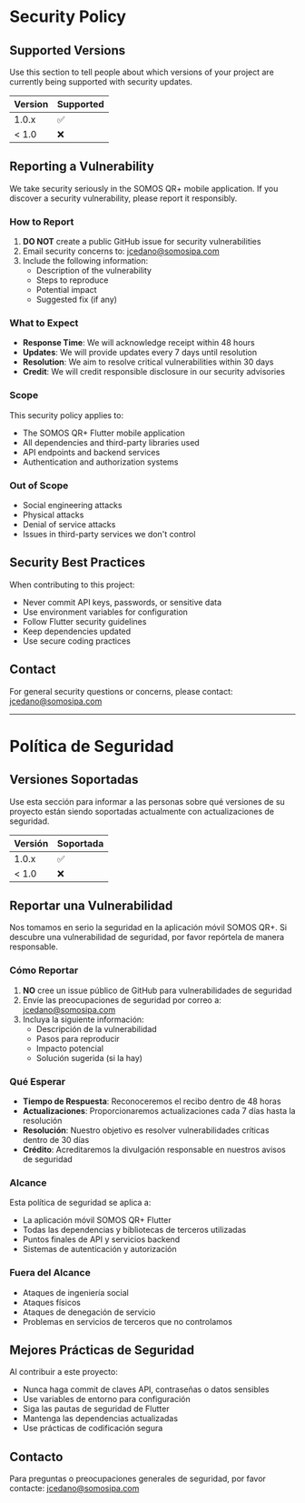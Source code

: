 # Security Policy

## Supported Versions

Use this section to tell people about which versions of your project are currently being supported with security updates.

| Version | Supported          |
| ------- | ------------------ |
| 1.0.x   | :white_check_mark: |
| < 1.0   | :x:                |

## Reporting a Vulnerability

We take security seriously in the SOMOS QR+ mobile application. If you discover a security vulnerability, please report it responsibly.

### How to Report

1. **DO NOT** create a public GitHub issue for security vulnerabilities
2. Email security concerns to: jcedano@somosipa.com
3. Include the following information:
   - Description of the vulnerability
   - Steps to reproduce
   - Potential impact
   - Suggested fix (if any)

### What to Expect

- **Response Time**: We will acknowledge receipt within 48 hours
- **Updates**: We will provide updates every 7 days until resolution
- **Resolution**: We aim to resolve critical vulnerabilities within 30 days
- **Credit**: We will credit responsible disclosure in our security advisories

### Scope

This security policy applies to:
- The SOMOS QR+ Flutter mobile application
- All dependencies and third-party libraries used
- API endpoints and backend services
- Authentication and authorization systems

### Out of Scope

- Social engineering attacks
- Physical attacks
- Denial of service attacks
- Issues in third-party services we don't control

## Security Best Practices

When contributing to this project:
- Never commit API keys, passwords, or sensitive data
- Use environment variables for configuration
- Follow Flutter security guidelines
- Keep dependencies updated
- Use secure coding practices

## Contact

For general security questions or concerns, please contact: jcedano@somosipa.com

---

# Política de Seguridad

## Versiones Soportadas

Use esta sección para informar a las personas sobre qué versiones de su proyecto están siendo soportadas actualmente con actualizaciones de seguridad.

| Versión | Soportada          |
| ------- | ------------------ |
| 1.0.x   | :white_check_mark: |
| < 1.0   | :x:                |

## Reportar una Vulnerabilidad

Nos tomamos en serio la seguridad en la aplicación móvil SOMOS QR+. Si descubre una vulnerabilidad de seguridad, por favor repórtela de manera responsable.

### Cómo Reportar

1. **NO** cree un issue público de GitHub para vulnerabilidades de seguridad
2. Envíe las preocupaciones de seguridad por correo a: jcedano@somosipa.com
3. Incluya la siguiente información:
   - Descripción de la vulnerabilidad
   - Pasos para reproducir
   - Impacto potencial
   - Solución sugerida (si la hay)

### Qué Esperar

- **Tiempo de Respuesta**: Reconoceremos el recibo dentro de 48 horas
- **Actualizaciones**: Proporcionaremos actualizaciones cada 7 días hasta la resolución
- **Resolución**: Nuestro objetivo es resolver vulnerabilidades críticas dentro de 30 días
- **Crédito**: Acreditaremos la divulgación responsable en nuestros avisos de seguridad

### Alcance

Esta política de seguridad se aplica a:
- La aplicación móvil SOMOS QR+ Flutter
- Todas las dependencias y bibliotecas de terceros utilizadas
- Puntos finales de API y servicios backend
- Sistemas de autenticación y autorización

### Fuera del Alcance

- Ataques de ingeniería social
- Ataques físicos
- Ataques de denegación de servicio
- Problemas en servicios de terceros que no controlamos

## Mejores Prácticas de Seguridad

Al contribuir a este proyecto:
- Nunca haga commit de claves API, contraseñas o datos sensibles
- Use variables de entorno para configuración
- Siga las pautas de seguridad de Flutter
- Mantenga las dependencias actualizadas
- Use prácticas de codificación segura

## Contacto

Para preguntas o preocupaciones generales de seguridad, por favor contacte: jcedano@somosipa.com
